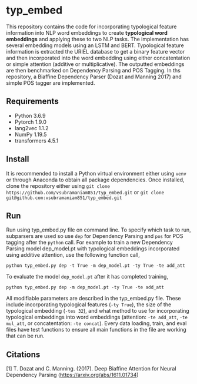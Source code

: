 # typ_embed

This repository contains the code for incorporating typological feature information into NLP word embeddings to create **typological word embeddings** and applying these to two NLP tasks. The implementation has several embedding models using an LSTM and BERT. Typological feature information is extracted the URIEL database to get a binary feature vector and then incorporated into the word embedding using either concatentation or simple attention (additive or multiplicative). The outputted embeddings are then benchmarked on Dependency Parsing and POS Tagging. In ths repository, a Biaffine Dependency Parser (Dozat and Manning 2017) and simple POS tagger are implemented.

## Requirements
* Python 3.6.9
* Pytorch 1.9.0
* lang2vec 1.1.2
* NumPy 1.19.5
* transformers 4.5.1

## Install
It is recommended to install a Python virtual environment either using `venv` or through Anaconda to obtain all package dependencies. Once installed, clone the repository either using 
`git clone https://github.com/vsubramaniam851/typ_embed.git`
or
`git clone git@github.com:vsubramaniam851/typ_embed.git`

## Run
Run using typ_embed.py file on command line. To specify which task to run, subparsers are used so use `dep` for Dependency Parsing and `pos` for POS tagging after the `python` call. For example to train a new Dependency Parsing model dep_model.pt with typological embeddings incorporated using additive attention, use the following function call,
```
python typ_embed.py dep -t True -m dep_model.pt -ty True -te add_att 
```
To evaluate the model `dep_model.pt` after it has completed training,
```
python typ_embed.py dep -m dep_model.pt -ty True -te add_att 
```
All modifiable parameters are described in the typ_embed.py file. These include incorporating typological features (`-ty True`), the size of the typological embedding (`-tes 32`), and what method to use for incorporating typological embeddings into word embeddings (attention: `-te add_att`, `-te mul_att`, or concatentation: `-te concat`). Every data loading, train, and eval files have test functions to ensure all main functions in the file are working that can be run.


## Citations
[1] T. Dozat and C. Manning. (2017). Deep Biaffine Attention for Neural Dependency Parsing (https://arxiv.org/abs/1611.01734)

